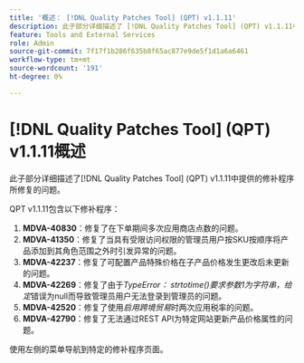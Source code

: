 ```yaml
---
title: '概述： [!DNL Quality Patches Tool] (QPT) v1.1.11'
description: 此子部分详细描述了 [!DNL Quality Patches Tool] (QPT) v1.1.11中提供的修补程序所修复的问题。
feature: Tools and External Services
role: Admin
source-git-commit: 7f17f1b286f635b8f65ac877e9de5f1d1a6a6461
workflow-type: tm+mt
source-wordcount: '191'
ht-degree: 0%

---
```


# [!DNL Quality Patches Tool] (QPT) v1.1.11概述

此子部分详细描述了[!DNL Quality Patches Tool] (QPT) v1.1.11中提供的修补程序所修复的问题。

QPT v1.1.11包含以下修补程序：

1. **MDVA-40830**：修复了在下单期间多次应用商店点数的问题。
1. **MDVA-41350**：修复了当具有受限访问权限的管理员用户按SKU按顺序将产品添加到其角色范围之外时引发异常的问题。
1. **MDVA-42237**：修复了可配置产品特殊价格在子产品价格发生更改后未更新的问题。
1. **MDVA-42269**：修复了由于&#x200B;*TypeError： strtotime()要求参数1为字符串，给定*&#x200B;错误为null而导致管理员用户无法登录到管理员的问题。
1. **MDVA-42520**：修复了使用&#x200B;*启用跨境贸易*&#x200B;时两次应用税率的问题。
1. **MDVA-42790**：修复了无法通过REST API为特定网站更新产品价格属性的问题。

使用左侧的菜单导航到特定的修补程序页面。
